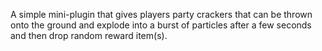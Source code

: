 A simple mini-plugin that gives players party crackers that can be thrown onto the ground and explode into a burst of particles after a few seconds and then drop random reward item(s).
